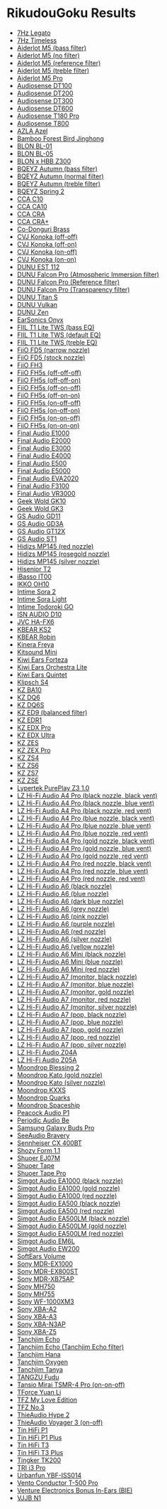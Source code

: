 # RikudouGoku Results

- [7Hz Legato](./in-ear/7Hz%20Legato)
- [7Hz Timeless](./in-ear/7Hz%20Timeless)
- [Aiderlot M5 (bass filter)](./in-ear/Aiderlot%20M5%20(bass%20filter))
- [Aiderlot M5 (no filter)](./in-ear/Aiderlot%20M5%20(no%20filter))
- [Aiderlot M5 (reference filter)](./in-ear/Aiderlot%20M5%20(reference%20filter))
- [Aiderlot M5 (treble filter)](./in-ear/Aiderlot%20M5%20(treble%20filter))
- [Aiderlot M5 Pro](./in-ear/Aiderlot%20M5%20Pro)
- [Audiosense DT100](./in-ear/Audiosense%20DT100)
- [Audiosense DT200](./in-ear/Audiosense%20DT200)
- [Audiosense DT300](./in-ear/Audiosense%20DT300)
- [Audiosense DT600](./in-ear/Audiosense%20DT600)
- [Audiosense T180 Pro](./in-ear/Audiosense%20T180%20Pro)
- [Audiosense T800](./in-ear/Audiosense%20T800)
- [AZLA Azel](./in-ear/AZLA%20Azel)
- [Bamboo Forest Bird Jinghong](./in-ear/Bamboo%20Forest%20Bird%20Jinghong)
- [BLON BL-01](./in-ear/BLON%20BL-01)
- [BLON BL-05](./in-ear/BLON%20BL-05)
- [BLON x HBB Z300](./in-ear/BLON%20x%20HBB%20Z300)
- [BQEYZ Autumn (bass filter)](./in-ear/BQEYZ%20Autumn%20(bass%20filter))
- [BQEYZ Autumn (normal filter)](./in-ear/BQEYZ%20Autumn%20(normal%20filter))
- [BQEYZ Autumn (treble filter)](./in-ear/BQEYZ%20Autumn%20(treble%20filter))
- [BQEYZ Spring 2](./in-ear/BQEYZ%20Spring%202)
- [CCA C10](./in-ear/CCA%20C10)
- [CCA CA10](./in-ear/CCA%20CA10)
- [CCA CRA](./in-ear/CCA%20CRA)
- [CCA CRA+](./in-ear/CCA%20CRA+)
- [Co-Donguri Brass](./in-ear/Co-Donguri%20Brass)
- [CVJ Konoka (off-off)](./in-ear/CVJ%20Konoka%20(off-off))
- [CVJ Konoka (off-on)](./in-ear/CVJ%20Konoka%20(off-on))
- [CVJ Konoka (on-off)](./in-ear/CVJ%20Konoka%20(on-off))
- [CVJ Konoka (on-on)](./in-ear/CVJ%20Konoka%20(on-on))
- [DUNU EST 112](./in-ear/DUNU%20EST%20112)
- [DUNU Falcon Pro (Atmospheric Immersion filter)](./in-ear/DUNU%20Falcon%20Pro%20(Atmospheric%20Immersion%20filter))
- [DUNU Falcon Pro (Reference filter)](./in-ear/DUNU%20Falcon%20Pro%20(Reference%20filter))
- [DUNU Falcon Pro (Transparency filter)](./in-ear/DUNU%20Falcon%20Pro%20(Transparency%20filter))
- [DUNU Titan S](./in-ear/DUNU%20Titan%20S)
- [DUNU Vulkan](./in-ear/DUNU%20Vulkan)
- [DUNU Zen](./in-ear/DUNU%20Zen)
- [EarSonics Onyx](./in-ear/EarSonics%20Onyx)
- [FIIL T1 Lite TWS (bass EQ)](./in-ear/FIIL%20T1%20Lite%20TWS%20(bass%20EQ))
- [FIIL T1 Lite TWS (default EQ)](./in-ear/FIIL%20T1%20Lite%20TWS%20(default%20EQ))
- [FIIL T1 Lite TWS (treble EQ)](./in-ear/FIIL%20T1%20Lite%20TWS%20(treble%20EQ))
- [FiiO FD5 (narrow nozzle)](./in-ear/FiiO%20FD5%20(narrow%20nozzle))
- [FiiO FD5 (stock nozzle)](./in-ear/FiiO%20FD5%20(stock%20nozzle))
- [FiiO FH3](./in-ear/FiiO%20FH3)
- [FiiO FH5s (off-off-off)](./in-ear/FiiO%20FH5s%20(off-off-off))
- [FiiO FH5s (off-off-on)](./in-ear/FiiO%20FH5s%20(off-off-on))
- [FiiO FH5s (off-on-off)](./in-ear/FiiO%20FH5s%20(off-on-off))
- [FiiO FH5s (off-on-on)](./in-ear/FiiO%20FH5s%20(off-on-on))
- [FiiO FH5s (on-off-off)](./in-ear/FiiO%20FH5s%20(on-off-off))
- [FiiO FH5s (on-off-on)](./in-ear/FiiO%20FH5s%20(on-off-on))
- [FiiO FH5s (on-on-off)](./in-ear/FiiO%20FH5s%20(on-on-off))
- [FiiO FH5s (on-on-on)](./in-ear/FiiO%20FH5s%20(on-on-on))
- [Final Audio E1000](./in-ear/Final%20Audio%20E1000)
- [Final Audio E2000](./in-ear/Final%20Audio%20E2000)
- [Final Audio E3000](./in-ear/Final%20Audio%20E3000)
- [Final Audio E4000](./in-ear/Final%20Audio%20E4000)
- [Final Audio E500](./in-ear/Final%20Audio%20E500)
- [Final Audio E5000](./in-ear/Final%20Audio%20E5000)
- [Final Audio EVA2020](./in-ear/Final%20Audio%20EVA2020)
- [Final Audio F3100](./in-ear/Final%20Audio%20F3100)
- [Final Audio VR3000](./in-ear/Final%20Audio%20VR3000)
- [Geek Wold GK10](./in-ear/Geek%20Wold%20GK10)
- [Geek Wold GK3](./in-ear/Geek%20Wold%20GK3)
- [GS Audio GD11](./in-ear/GS%20Audio%20GD11)
- [GS Audio GD3A](./in-ear/GS%20Audio%20GD3A)
- [GS Audio GT12X](./in-ear/GS%20Audio%20GT12X)
- [GS Audio ST1](./in-ear/GS%20Audio%20ST1)
- [Hidizs MP145 (red nozzle)](./in-ear/Hidizs%20MP145%20(red%20nozzle))
- [Hidizs MP145 (rosegold nozzle)](./in-ear/Hidizs%20MP145%20(rosegold%20nozzle))
- [Hidizs MP145 (silver nozzle)](./in-ear/Hidizs%20MP145%20(silver%20nozzle))
- [Hisenior T2](./in-ear/Hisenior%20T2)
- [iBasso IT00](./in-ear/iBasso%20IT00)
- [IKKO OH10](./in-ear/IKKO%20OH10)
- [Intime Sora 2](./in-ear/Intime%20Sora%202)
- [Intime Sora Light](./in-ear/Intime%20Sora%20Light)
- [Intime Todoroki GO](./in-ear/Intime%20Todoroki%20GO)
- [ISN AUDIO D10](./in-ear/ISN%20AUDIO%20D10)
- [JVC HA-FX6](./in-ear/JVC%20HA-FX6)
- [KBEAR KS2](./in-ear/KBEAR%20KS2)
- [KBEAR Robin](./in-ear/KBEAR%20Robin)
- [Kinera Freya](./in-ear/Kinera%20Freya)
- [Kitsound Mini](./in-ear/Kitsound%20Mini)
- [Kiwi Ears Forteza](./in-ear/Kiwi%20Ears%20Forteza)
- [Kiwi Ears Orchestra Lite](./in-ear/Kiwi%20Ears%20Orchestra%20Lite)
- [Kiwi Ears Quintet](./in-ear/Kiwi%20Ears%20Quintet)
- [Klipsch S4](./in-ear/Klipsch%20S4)
- [KZ BA10](./in-ear/KZ%20BA10)
- [KZ DQ6](./in-ear/KZ%20DQ6)
- [KZ DQ6S](./in-ear/KZ%20DQ6S)
- [KZ ED9 (balanced filter)](./in-ear/KZ%20ED9%20(balanced%20filter))
- [KZ EDR1](./in-ear/KZ%20EDR1)
- [KZ EDX Pro](./in-ear/KZ%20EDX%20Pro)
- [KZ EDX Ultra](./in-ear/KZ%20EDX%20Ultra)
- [KZ ZES](./in-ear/KZ%20ZES)
- [KZ ZEX Pro](./in-ear/KZ%20ZEX%20Pro)
- [KZ ZS4](./in-ear/KZ%20ZS4)
- [KZ ZS6](./in-ear/KZ%20ZS6)
- [KZ ZS7](./in-ear/KZ%20ZS7)
- [KZ ZSE](./in-ear/KZ%20ZSE)
- [Lypertek PurePlay Z3 1.0](./in-ear/Lypertek%20PurePlay%20Z3%201.0)
- [LZ Hi-Fi Audio A4 Pro (black nozzle, black vent)](./in-ear/LZ%20Hi-Fi%20Audio%20A4%20Pro%20(black%20nozzle,%20black%20vent))
- [LZ Hi-Fi Audio A4 Pro (black nozzle, blue vent)](./in-ear/LZ%20Hi-Fi%20Audio%20A4%20Pro%20(black%20nozzle,%20blue%20vent))
- [LZ Hi-Fi Audio A4 Pro (black nozzle, red vent)](./in-ear/LZ%20Hi-Fi%20Audio%20A4%20Pro%20(black%20nozzle,%20red%20vent))
- [LZ Hi-Fi Audio A4 Pro (blue nozzle, black vent)](./in-ear/LZ%20Hi-Fi%20Audio%20A4%20Pro%20(blue%20nozzle,%20black%20vent))
- [LZ Hi-Fi Audio A4 Pro (blue nozzle, blue vent)](./in-ear/LZ%20Hi-Fi%20Audio%20A4%20Pro%20(blue%20nozzle,%20blue%20vent))
- [LZ Hi-Fi Audio A4 Pro (blue nozzle, red vent)](./in-ear/LZ%20Hi-Fi%20Audio%20A4%20Pro%20(blue%20nozzle,%20red%20vent))
- [LZ Hi-Fi Audio A4 Pro (gold nozzle, black vent)](./in-ear/LZ%20Hi-Fi%20Audio%20A4%20Pro%20(gold%20nozzle,%20black%20vent))
- [LZ Hi-Fi Audio A4 Pro (gold nozzle, blue vent)](./in-ear/LZ%20Hi-Fi%20Audio%20A4%20Pro%20(gold%20nozzle,%20blue%20vent))
- [LZ Hi-Fi Audio A4 Pro (gold nozzle, red vent)](./in-ear/LZ%20Hi-Fi%20Audio%20A4%20Pro%20(gold%20nozzle,%20red%20vent))
- [LZ Hi-Fi Audio A4 Pro (red nozzle, black vent)](./in-ear/LZ%20Hi-Fi%20Audio%20A4%20Pro%20(red%20nozzle,%20black%20vent))
- [LZ Hi-Fi Audio A4 Pro (red nozzle, blue vent)](./in-ear/LZ%20Hi-Fi%20Audio%20A4%20Pro%20(red%20nozzle,%20blue%20vent))
- [LZ Hi-Fi Audio A4 Pro (red nozzle, red vent)](./in-ear/LZ%20Hi-Fi%20Audio%20A4%20Pro%20(red%20nozzle,%20red%20vent))
- [LZ Hi-Fi Audio A6 (black nozzle)](./in-ear/LZ%20Hi-Fi%20Audio%20A6%20(black%20nozzle))
- [LZ Hi-Fi Audio A6 (blue nozzle)](./in-ear/LZ%20Hi-Fi%20Audio%20A6%20(blue%20nozzle))
- [LZ Hi-Fi Audio A6 (dark blue nozzle)](./in-ear/LZ%20Hi-Fi%20Audio%20A6%20(dark%20blue%20nozzle))
- [LZ Hi-Fi Audio A6 (grey nozzle)](./in-ear/LZ%20Hi-Fi%20Audio%20A6%20(grey%20nozzle))
- [LZ Hi-Fi Audio A6 (pink nozzle)](./in-ear/LZ%20Hi-Fi%20Audio%20A6%20(pink%20nozzle))
- [LZ Hi-Fi Audio A6 (purple nozzle)](./in-ear/LZ%20Hi-Fi%20Audio%20A6%20(purple%20nozzle))
- [LZ Hi-Fi Audio A6 (red nozzle)](./in-ear/LZ%20Hi-Fi%20Audio%20A6%20(red%20nozzle))
- [LZ Hi-Fi Audio A6 (silver nozzle)](./in-ear/LZ%20Hi-Fi%20Audio%20A6%20(silver%20nozzle))
- [LZ Hi-Fi Audio A6 (yellow nozzle)](./in-ear/LZ%20Hi-Fi%20Audio%20A6%20(yellow%20nozzle))
- [LZ Hi-Fi Audio A6 Mini (black nozzle)](./in-ear/LZ%20Hi-Fi%20Audio%20A6%20Mini%20(black%20nozzle))
- [LZ Hi-Fi Audio A6 Mini (blue nozzle)](./in-ear/LZ%20Hi-Fi%20Audio%20A6%20Mini%20(blue%20nozzle))
- [LZ Hi-Fi Audio A6 Mini (red nozzle)](./in-ear/LZ%20Hi-Fi%20Audio%20A6%20Mini%20(red%20nozzle))
- [LZ Hi-Fi Audio A7 (monitor, black nozzle)](./in-ear/LZ%20Hi-Fi%20Audio%20A7%20(monitor,%20black%20nozzle))
- [LZ Hi-Fi Audio A7 (monitor, blue nozzle)](./in-ear/LZ%20Hi-Fi%20Audio%20A7%20(monitor,%20blue%20nozzle))
- [LZ Hi-Fi Audio A7 (monitor, gold nozzle)](./in-ear/LZ%20Hi-Fi%20Audio%20A7%20(monitor,%20gold%20nozzle))
- [LZ Hi-Fi Audio A7 (monitor, red nozzle)](./in-ear/LZ%20Hi-Fi%20Audio%20A7%20(monitor,%20red%20nozzle))
- [LZ Hi-Fi Audio A7 (monitor, silver nozzle)](./in-ear/LZ%20Hi-Fi%20Audio%20A7%20(monitor,%20silver%20nozzle))
- [LZ Hi-Fi Audio A7 (pop, black nozzle)](./in-ear/LZ%20Hi-Fi%20Audio%20A7%20(pop,%20black%20nozzle))
- [LZ Hi-Fi Audio A7 (pop, blue nozzle)](./in-ear/LZ%20Hi-Fi%20Audio%20A7%20(pop,%20blue%20nozzle))
- [LZ Hi-Fi Audio A7 (pop, gold nozzle)](./in-ear/LZ%20Hi-Fi%20Audio%20A7%20(pop,%20gold%20nozzle))
- [LZ Hi-Fi Audio A7 (pop, red nozzle)](./in-ear/LZ%20Hi-Fi%20Audio%20A7%20(pop,%20red%20nozzle))
- [LZ Hi-Fi Audio A7 (pop, silver nozzle)](./in-ear/LZ%20Hi-Fi%20Audio%20A7%20(pop,%20silver%20nozzle))
- [LZ Hi-Fi Audio Z04A](./in-ear/LZ%20Hi-Fi%20Audio%20Z04A)
- [LZ Hi-Fi Audio Z05A](./in-ear/LZ%20Hi-Fi%20Audio%20Z05A)
- [Moondrop Blessing 2](./in-ear/Moondrop%20Blessing%202)
- [Moondrop Kato (gold nozzle)](./in-ear/Moondrop%20Kato%20(gold%20nozzle))
- [Moondrop Kato (silver nozzle)](./in-ear/Moondrop%20Kato%20(silver%20nozzle))
- [Moondrop KXXS](./in-ear/Moondrop%20KXXS)
- [Moondrop Quarks](./in-ear/Moondrop%20Quarks)
- [Moondrop Spaceship](./in-ear/Moondrop%20Spaceship)
- [Peacock Audio P1](./in-ear/Peacock%20Audio%20P1)
- [Periodic Audio Be](./in-ear/Periodic%20Audio%20Be)
- [Samsung Galaxy Buds Pro](./in-ear/Samsung%20Galaxy%20Buds%20Pro)
- [SeeAudio Bravery](./in-ear/SeeAudio%20Bravery)
- [Sennheiser CX 400BT](./in-ear/Sennheiser%20CX%20400BT)
- [Shozy Form 1.1](./in-ear/Shozy%20Form%201.1)
- [Shuoer EJ07M](./in-ear/Shuoer%20EJ07M)
- [Shuoer Tape](./in-ear/Shuoer%20Tape)
- [Shuoer Tape Pro](./in-ear/Shuoer%20Tape%20Pro)
- [Simgot Audio EA1000 (black nozzle)](./in-ear/Simgot%20Audio%20EA1000%20(black%20nozzle))
- [Simgot Audio EA1000 (gold nozzle)](./in-ear/Simgot%20Audio%20EA1000%20(gold%20nozzle))
- [Simgot Audio EA1000 (red nozzle)](./in-ear/Simgot%20Audio%20EA1000%20(red%20nozzle))
- [Simgot Audio EA500 (black nozzle)](./in-ear/Simgot%20Audio%20EA500%20(black%20nozzle))
- [Simgot Audio EA500 (red nozzle)](./in-ear/Simgot%20Audio%20EA500%20(red%20nozzle))
- [Simgot Audio EA500LM (black nozzle)](./in-ear/Simgot%20Audio%20EA500LM%20(black%20nozzle))
- [Simgot Audio EA500LM (gold nozzle)](./in-ear/Simgot%20Audio%20EA500LM%20(gold%20nozzle))
- [Simgot Audio EA500LM (red nozzle)](./in-ear/Simgot%20Audio%20EA500LM%20(red%20nozzle))
- [Simgot Audio EM6L](./in-ear/Simgot%20Audio%20EM6L)
- [Simgot Audio EW200](./in-ear/Simgot%20Audio%20EW200)
- [SoftEars Volume](./in-ear/SoftEars%20Volume)
- [Sony MDR-EX1000](./in-ear/Sony%20MDR-EX1000)
- [Sony MDR-EX800ST](./in-ear/Sony%20MDR-EX800ST)
- [Sony MDR-XB75AP](./in-ear/Sony%20MDR-XB75AP)
- [Sony MH750](./in-ear/Sony%20MH750)
- [Sony MH755](./in-ear/Sony%20MH755)
- [Sony WF-1000XM3](./in-ear/Sony%20WF-1000XM3)
- [Sony XBA-A2](./in-ear/Sony%20XBA-A2)
- [Sony XBA-A3](./in-ear/Sony%20XBA-A3)
- [Sony XBA-N3AP](./in-ear/Sony%20XBA-N3AP)
- [Sony XBA-Z5](./in-ear/Sony%20XBA-Z5)
- [Tanchjim Echo](./in-ear/Tanchjim%20Echo)
- [Tanchjim Echo (Tanchjim Echo filter)](./in-ear/Tanchjim%20Echo%20(Tanchjim%20Echo%20filter))
- [Tanchjim Hana](./in-ear/Tanchjim%20Hana)
- [Tanchjim Oxygen](./in-ear/Tanchjim%20Oxygen)
- [Tanchjim Tanya](./in-ear/Tanchjim%20Tanya)
- [TANGZU Fudu](./in-ear/TANGZU%20Fudu)
- [Tansio Mirai TSMR-4 Pro (on-on-off)](./in-ear/Tansio%20Mirai%20TSMR-4%20Pro%20(on-on-off))
- [TForce Yuan Li](./in-ear/TForce%20Yuan%20Li)
- [TFZ My Love Edition](./in-ear/TFZ%20My%20Love%20Edition)
- [TFZ No.3](./in-ear/TFZ%20No.3)
- [ThieAudio Hype 2](./in-ear/ThieAudio%20Hype%202)
- [ThieAudio Voyager 3 (on-off)](./in-ear/ThieAudio%20Voyager%203%20(on-off))
- [Tin HiFi P1](./in-ear/Tin%20HiFi%20P1)
- [Tin HiFi P1 Plus](./in-ear/Tin%20HiFi%20P1%20Plus)
- [Tin HiFi T3](./in-ear/Tin%20HiFi%20T3)
- [Tin HiFi T3 Plus](./in-ear/Tin%20HiFi%20T3%20Plus)
- [Tingker TK200](./in-ear/Tingker%20TK200)
- [TRI i3 Pro](./in-ear/TRI%20i3%20Pro)
- [Urbanfun YBF-ISS014](./in-ear/Urbanfun%20YBF-ISS014)
- [Vento Conductor T-500 Pro](./in-ear/Vento%20Conductor%20T-500%20Pro)
- [Venture Electronics Bonus In-Ears (BIE)](./in-ear/Venture%20Electronics%20Bonus%20In-Ears%20(BIE))
- [VJJB N1](./in-ear/VJJB%20N1)
